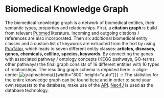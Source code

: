 # Biomedical Knowledge Graph

The biomedical knowledge graph is a network of biomedical entities, their semantic types, properties and relationships. First, a **citation graph** is build from relevant <a href="https://pubmed.ncbi.nlm.nih.gov/" target="_blank" >Pubmed</a> literature. Incoming and outgoing citations / references are also incorporated. Then six additional biomedical entity classes and a custom list of keywords are extracted from the text by using <a href="https://www.ncbi.nlm.nih.gov/research/pubtator/" target="_blank" >PubTator</a>, which leads to seven different entity classes: **articles, diseases, genes, chemicals, cellline, species, keywords**. 
By connecting the genes with associated pathway / ontology concepts (KEGG pathways, GO-terms, other pathways) the final graph consists of 16 different entities with 16 types of relationships. The resulting graph schema is depicted here:
::: align-center
![graphschema](https://files.ims.bio/knowledge-graph/images/graph_schema.png "Graph Schema"){{{width="800" height="auto"}}}
::: 
The statistics for the entire knowledge graph can be found <a href="<replace_base_api_url>/statistics" target="_blank" >here</a> and in order to send your own requests to the database, make use of the <a href="https://kg-als-api.abc.def" target="_blank" >API</a>.
<a href="https://neo4j.com" target="_blank" >Neo4J</a> is used as the database technology.